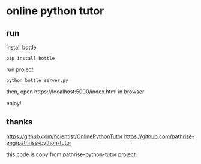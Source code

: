 # online python tutor

## run

install bottle

```
pip install bottle
```

run project

```
python bottle_server.py
```

then, open https://localhost:5000/index.html in browser

enjoy!

## thanks


https://github.com/hcientist/OnlinePythonTutor
https://github.com/pathrise-eng/pathrise-python-tutor


this code is copy from pathrise-python-tutor project.